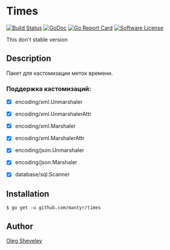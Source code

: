 # Times

[![Build Status](https://travis-ci.org/mantyr/times.svg?branch=master)](https://travis-ci.org/mantyr/times)
[![GoDoc](https://godoc.org/github.com/mantyr/times?status.png)](http://godoc.org/github.com/mantyr/times)
[![Go Report Card](https://goreportcard.com/badge/github.com/mantyr/times?v=5)][goreport]
[![Software License](https://img.shields.io/badge/license-MIT-brightgreen.svg)](LICENSE.md)

This don't stable version

## Description

Пакет для кастомизации меток времени.

### Поддержка кастомизаций:

- [x] encoding/xml.Unmarshaler
- [x] encoding/xml.UnmarshalerAttr
- [x] encoding/xml.Marshaler
- [x] encoding/xml.MarshalerAttr

- [x] encoding/json.Unmarshaler
- [x] encoding/json.Marshaler

- [x] database/sql.Scanner


## Installation

    $ go get -u github.com/mantyr/times

## Author

[Oleg Shevelev][mantyr]

[mantyr]: https://github.com/mantyr

[build_status]: https://travis-ci.org/mantyr/times
[godoc]:        http://godoc.org/github.com/mantyr/times
[goreport]:     https://goreportcard.com/report/github.com/mantyr/times
